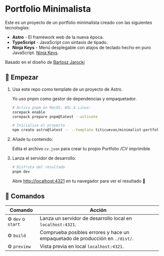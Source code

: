 # Portfolio  Minimalista

Este es un proyecto de un portfolio  minimalista creado con las siguientes tecnologías:

- **Astro** - El framework web de la nueva época.
- **TypeScript** - JavaScript con sintaxis de tipado.
- **Ninja Keys** - Menú desplegable con atajos de teclado hecho en puro JavaScript. [Ninja Keys](https://github.com/ssleptsov/ninja-keys).

<p>Basado en el diseño de <a href="https://github.com/BartoszJarocki/cv">Bartosz Jarocki</a></p>

## 🚀 Empezar

1. Usa este repo como template de un proyecto de Astro.

    Yo uso pnpm como gestor de dependencias y empaquetador.

    ```sh
    # Activa pnpm en MacOS, WSL & Linux:
    corepack enable
    corepack prepare pnpm@latest --activate

    # Inicializa el proyecto
    npm create astro@latest -- --template titicuevas/minimalist-portfolio-json
    ```

2. Añade tu contenido:

    Edita el archivo `cv.json` para crear tu propio Portfolio /CV imprimible.

3. Lanza el servidor de desarrollo:

    ```sh
    # Disfruta del resultado
    pnpm dev
    ```

    Abre [http://localhost:4321](http://localhost:4321) en tu navegador para ver el resultado 🚀

## 🧞 Comandos

| Comando | Acción |
| ------- | ------ |
| ⚙️ `dev` o `start` | Lanza un servidor de desarrollo local en `localhost:4321`. |
| ⚙️ `build` | Comprueba posibles errores y hace un empaquetado de producción en `./dist/`. |
| ⚙️ `preview` | Vista previa en local `localhost:4321`. |

